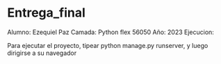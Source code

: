 # Entrega_final
Alumno: Ezequiel Paz
Camada: Python flex 56050
Año: 2023
Ejecucion:

Para ejecutar el proyecto, tipear python manage.py runserver, y luego dirigirse a su navegador
